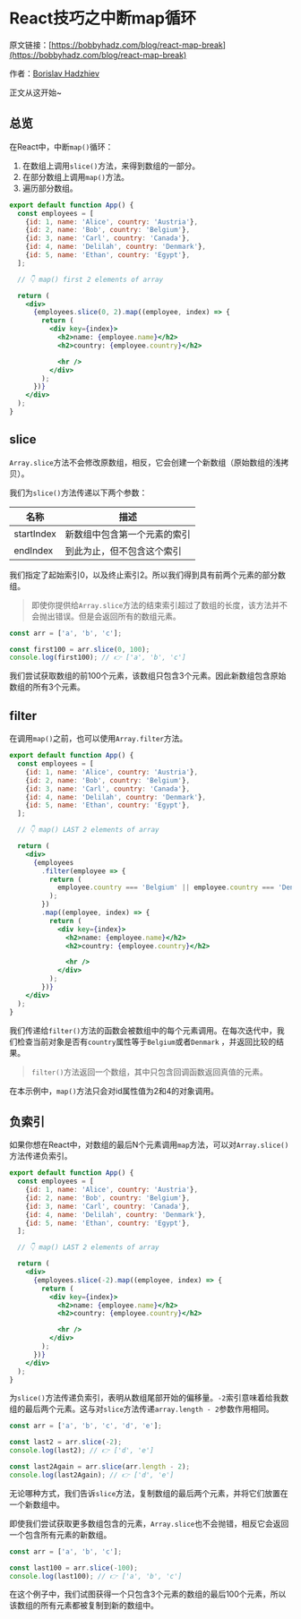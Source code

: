 # React技巧之中断map循环

原文链接：[https://bobbyhadz.com/blog/react-map-break](https://bobbyhadz.com/blog/react-map-break)

作者：[Borislav Hadzhiev](https://bobbyhadz.com/about)

正文从这开始~

## 总览

在React中，中断`map()`循环：

1. 在数组上调用`slice()`方法，来得到数组的一部分。
2. 在部分数组上调用`map()`方法。
3. 遍历部分数组。

```jsx
export default function App() {
  const employees = [
    {id: 1, name: 'Alice', country: 'Austria'},
    {id: 2, name: 'Bob', country: 'Belgium'},
    {id: 3, name: 'Carl', country: 'Canada'},
    {id: 4, name: 'Delilah', country: 'Denmark'},
    {id: 5, name: 'Ethan', country: 'Egypt'},
  ];

  // 👇️ map() first 2 elements of array

  return (
    <div>
      {employees.slice(0, 2).map((employee, index) => {
        return (
          <div key={index}>
            <h2>name: {employee.name}</h2>
            <h2>country: {employee.country}</h2>

            <hr />
          </div>
        );
      })}
    </div>
  );
}
```

## slice

`Array.slice`方法不会修改原数组，相反，它会创建一个新数组（原始数组的浅拷贝）。

我们为`slice()`方法传递以下两个参数：

| 名称 | 描述 |
| --- | --- |
| startIndex | 新数组中包含第一个元素的索引 |
| endIndex | 到此为止，但不包含这个索引 |

我们指定了起始索引0，以及终止索引2。所以我们得到具有前两个元素的部分数组。

> 即使你提供给`Array.slice`方法的结束索引超过了数组的长度，该方法并不会抛出错误。但是会返回所有的数组元素。
> 

```jsx
const arr = ['a', 'b', 'c'];

const first100 = arr.slice(0, 100);
console.log(first100); // 👉️ ['a', 'b', 'c']
```

我们尝试获取数组的前100个元素，该数组只包含3个元素。因此新数组包含原始数组的所有3个元素。

## filter

在调用`map()`之前，也可以使用`Array.filter`方法。

```jsx
export default function App() {
  const employees = [
    {id: 1, name: 'Alice', country: 'Austria'},
    {id: 2, name: 'Bob', country: 'Belgium'},
    {id: 3, name: 'Carl', country: 'Canada'},
    {id: 4, name: 'Delilah', country: 'Denmark'},
    {id: 5, name: 'Ethan', country: 'Egypt'},
  ];

  // 👇️ map() LAST 2 elements of array

  return (
    <div>
      {employees
        .filter(employee => {
          return (
            employee.country === 'Belgium' || employee.country === 'Denmark'
          );
        })
        .map((employee, index) => {
          return (
            <div key={index}>
              <h2>name: {employee.name}</h2>
              <h2>country: {employee.country}</h2>

              <hr />
            </div>
          );
        })}
    </div>
  );
}
```

我们传递给`filter()`方法的函数会被数组中的每个元素调用。在每次迭代中，我们检查当前对象是否有`country`属性等于`Belgium`或者`Denmark` ，并返回比较的结果。

> `filter()`方法返回一个数组，其中只包含回调函数返回真值的元素。
> 

在本示例中，`map()`方法只会对id属性值为2和4的对象调用。

## 负索引

如果你想在React中，对数组的最后N个元素调用`map`方法，可以对`Array.slice()`方法传递负索引。

```jsx
export default function App() {
  const employees = [
    {id: 1, name: 'Alice', country: 'Austria'},
    {id: 2, name: 'Bob', country: 'Belgium'},
    {id: 3, name: 'Carl', country: 'Canada'},
    {id: 4, name: 'Delilah', country: 'Denmark'},
    {id: 5, name: 'Ethan', country: 'Egypt'},
  ];

  // 👇️ map() LAST 2 elements of array

  return (
    <div>
      {employees.slice(-2).map((employee, index) => {
        return (
          <div key={index}>
            <h2>name: {employee.name}</h2>
            <h2>country: {employee.country}</h2>

            <hr />
          </div>
        );
      })}
    </div>
  );
}
```

为`slice()`方法传递负索引，表明从数组尾部开始的偏移量。`-2`索引意味着给我数组的最后两个元素。这与对`slice`方法传递`array.length - 2`参数作用相同。

```jsx
const arr = ['a', 'b', 'c', 'd', 'e'];

const last2 = arr.slice(-2);
console.log(last2); // 👉️ ['d', 'e']

const last2Again = arr.slice(arr.length - 2);
console.log(last2Again); // 👉️ ['d', 'e']
```

无论哪种方式，我们告诉`slice`方法，复制数组的最后两个元素，并将它们放置在一个新数组中。

即使我们尝试获取更多数组包含的元素，`Array.slice`也不会抛错，相反它会返回一个包含所有元素的新数组。

```jsx
const arr = ['a', 'b', 'c'];

const last100 = arr.slice(-100);
console.log(last100); // 👉️ ['a', 'b', 'c']
```

在这个例子中，我们试图获得一个只包含3个元素的数组的最后100个元素，所以该数组的所有元素都被复制到新的数组中。